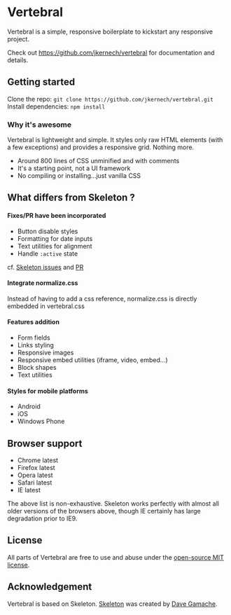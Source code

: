# Vertebral

Vertebral is a simple, responsive boilerplate to kickstart any responsive project.

Check out https://github.com/jkernech/vertebral for documentation and details.

## Getting started

Clone the repo: `git clone https://github.com/jkernech/vertebral.git`
Install dependencies: `npm install`

### Why it's awesome

Vertebral is lightweight and simple. It styles only raw HTML elements (with a few exceptions) and provides a responsive grid. Nothing more.

- Around 800 lines of CSS unminified and with comments
- It's a starting point, not a UI framework
- No compiling or installing...just vanilla CSS

## What differs from Skeleton ?

#### Fixes/PR have been incorporated

- Button disable styles
- Formatting for date inputs
- Text utilities for alignment
- Handle `:active` state

cf. [Skeleton issues](https://github.com/dhg/Skeleton/issues) and [PR](https://github.com/dhg/Skeleton/pulls)

#### Integrate normalize.css 

Instead of having to add a css reference, normalize.css is directly embedded in vertebral.css

#### Features addition

- Form fields
- Links styling
- Responsive images 
- Responsive embed utilities (iframe, video, embed...)
- Block shapes
- Text utilities

#### Styles for mobile platforms

- Android
- iOS
- Windows Phone

## Browser support

- Chrome latest
- Firefox latest
- Opera latest
- Safari latest
- IE latest

The above list is non-exhaustive. Skeleton works perfectly with almost all older versions of the browsers above, though IE certainly has large degradation prior to IE9.


## License

All parts of Vertebral are free to use and abuse under the [open-source MIT license](https://github.com/jkernech/vertebral/blob/master/LICENSE.md).


## Acknowledgement

Vertebral is based on Skeleton. [Skeleton](https://github.com/dhg/Skeleton) was created by [Dave Gamache](https://twitter.com/dhg).